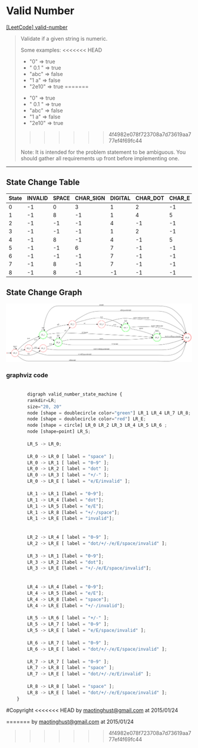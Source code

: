 # Valid Number

[[LeetCode] valid-number](https://oj.leetcode.com/problems/valid-number/)

> Validate if a given string is numeric.
> 
> Some examples:
<<<<<<< HEAD
> - "0" => true
> - " 0.1 " => true
> - "abc" => false
> - "1 a" => false
> - "2e10" => true
=======
> + "0" => true
> + " 0.1 " => true
> + "abc" => false
> + "1 a" => false
> + "2e10" => true
>>>>>>> 4f4982e078f723708a7d73619aa777ef4f69fc44
> 
> Note: It is intended for the problem statement to be ambiguous. You should gather all requirements up front before implementing one.


----------



## State Change Table

 | State | INVALID | SPACE | CHAR_SIGN | DIGITAL | CHAR_DOT | CHAR_E | Note  |
 | ----- | ------- | ----- | --------- | ------- | -------- | ------ | ----- |
 | 0 | -1 | 0 | 3 | 1 | 2 | -1 | SPACE |
 | 1 | -1 | 8 | -1 | 1 | 4 | 5 | SPACE+DIGITAL |
 | 2 | -1 | -1 | -1 | 4 | -1 | -1 | SPACE+CHAR_DOT |
 | 3 | -1 | -1 | -1 | 1 | 2 | -1 | SPACE+CHAR_SIGN |
 | 4 | -1 | 8 | -1 | 4 | -1 | 5 | SPACE+DIGITAL+CHAR_DOT |
 | 5 | -1 | -1 | 6 | 7 | -1 | -1 | SPACE+DIGITAL+CHAR_DOT+CHAR_E |
 | 6 | -1 | -1 | -1 | 7 | -1 | -1 | SPACE+DIGITAL+CHAR_DOT+CHAR_E+CHAR_SIGN |
 | 7 | -1 | 8 | -1 | 7 | -1 | -1 | SPACE+DIGITAL+CHAR_DOT+CHAR_E+DIGITAL |
 | 8 | -1 | 8 | -1 | -1 | -1 | -1 | SPACE+DIGITAL+CHAR_DOT+CHAR_E+DIGITAL+SPACE |

## State Change Graph

![valid-number state change](https://github.com/mtHust/LeetCode/blob/master/valid-number/valid-number.png)



### graphviz code

```python

    	digraph valid_number_state_machine {
		rankdir=LR;
		size="20, 20"
		node [shape = doublecircle color="green"] LR_1 LR_4 LR_7 LR_8;
		node [shape = doublecircle color="red"] LR_E;
		node [shape = circle] LR_0 LR_2 LR_3 LR_4 LR_5 LR_6 ;
		node [shape=point] LR_S;

		LR_S -> LR_0;
		
		LR_0 -> LR_0 [ label = "space" ];
		LR_0 -> LR_1 [ label = "0~9" ];
		LR_0 -> LR_2 [ label = "dot" ];
		LR_0 -> LR_3 [ label = "+/-" ];
		LR_0 -> LR_E [ label = "e/E/invalid" ];
		
		LR_1 -> LR_1 [label = "0~9"];
		LR_1 -> LR_4 [label = "dot"];
		LR_1 -> LR_5 [label = "e/E"];
		LR_1 -> LR_8 [label = "+/-/space"];
		LR_1 -> LR_E [label = "invalid"];
		
		
		LR_2 -> LR_4 [ label = "0~9" ];
		LR_2 -> LR_E [ label = "dot/+/-/e/E/space/invalid" ];	
		
		LR_3 -> LR_1 [label = "0~9"];
		LR_3 -> LR_2 [label = "dot"];
		LR_3 -> LR_E [label = "+/-/e/E/space/invalid"];
		
		
		LR_4 -> LR_4 [label = "0~9"];
		LR_4 -> LR_5 [label = "e/E"];
		LR_4 -> LR_8 [label = "space"];
		LR_4 -> LR_E [label = "+/-/invalid"];
		
		LR_5 -> LR_6 [ label = "+/-" ];
		LR_5 -> LR_7 [ label = "0~9" ];
		LR_5 -> LR_E [ label = "e/E/space/invalid" ];
		
		LR_6 -> LR_7 [ label = "0~9" ];
		LR_6 -> LR_E [ label = "dot/+/-/e/E/space/invalid" ];
		
		LR_7 -> LR_7 [ label = "0~9" ];
		LR_7 -> LR_8 [ label = "space" ];
		LR_7 -> LR_E [ label = "dot/+/-/e/E/invalid" ];
		
		LR_8 -> LR_8 [ label = "space" ];
		LR_8 -> LR_E [ label = "dot/+/-/e/E/space/invalid" ];
	}

```


#Copyright
<<<<<<< HEAD
by maotinghust@gmail.com at 2015/01/24

=======
by maotinghust@gmail.com
at 2015/01/24
>>>>>>> 4f4982e078f723708a7d73619aa777ef4f69fc44
